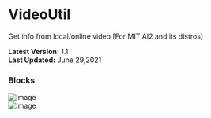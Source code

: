 # VideoUtil
Get info from local/online video [For MIT AI2 and its distros]

**Latest Version:** 1.1 <br>
**Last Updated:** June 29,2021 <br>

### Blocks 
![image](https://user-images.githubusercontent.com/41724811/123776720-2d12fd00-d8ed-11eb-9c1c-6ffb480e6825.png) <br>
![image](https://user-images.githubusercontent.com/41724811/123776762-369c6500-d8ed-11eb-9a6a-047c7271042f.png) <br>

